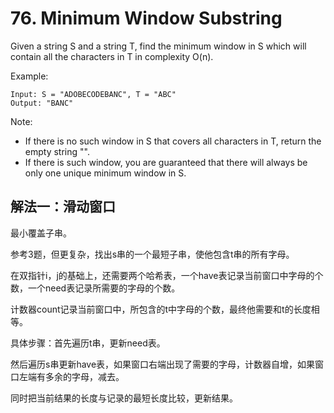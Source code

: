 # 76. Minimum Window Substring
Given a string S and a string T, find the minimum window in S which will contain all the characters in T in complexity O(n).

Example:
```
Input: S = "ADOBECODEBANC", T = "ABC"
Output: "BANC"
```
Note:

- If there is no such window in S that covers all characters in T, return the empty string "".
- If there is such window, you are guaranteed that there will always be only one unique minimum window in S.

## 解法一：滑动窗口

最小覆盖子串。

参考3题，但更复杂，找出s串的一个最短子串，使他包含t串的所有字母。

在双指针i，j的基础上，还需要两个哈希表，一个have表记录当前窗口中字母的个数，一个need表记录所需要的字母的个数。

计数器count记录当前窗口中，所包含的t中字母的个数，最终他需要和t的长度相等。

具体步骤：首先遍历t串，更新need表。

然后遍历s串更新have表，如果窗口右端出现了需要的字母，计数器自增，如果窗口左端有多余的字母，减去。

同时把当前结果的长度与记录的最短长度比较，更新结果。